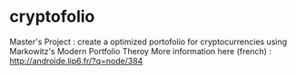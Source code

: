 # cryptofolio

Master's Project : create a optimized portofolio for cryptocurrencies using Markowitz's Modern Portfolio Theroy
More information here (french) : http://androide.lip6.fr/?q=node/384
